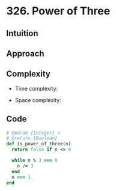 # 326. Power of Three

## Intuition

## Approach
<!-- Describe your approach to solving the problem. -->

## Complexity

- Time complexity:
<!-- Add your time complexity here, e.g. $$O(n)$$ -->

- Space complexity:
<!-- Add your space complexity here, e.g. $$O(n)$$ -->

## Code

```ruby
# @param {Integer} n
# @return {Boolean}
def is_power_of_three(n)
  return false if n <= 0

  while n % 3 === 0
    n /= 3
  end
  n === 1
end
```
